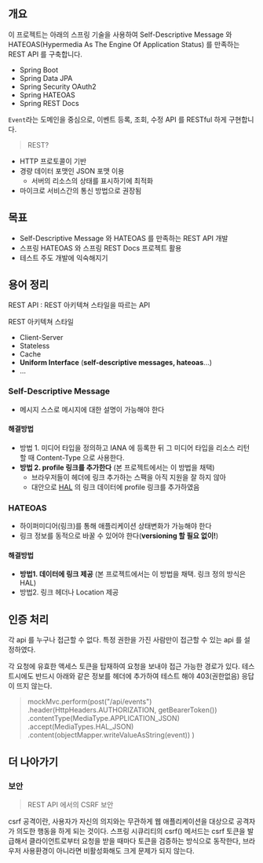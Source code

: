 
## 개요
이 프로젝트는 아래의 스프링 기술을 사용하여 Self-Descriptive Message 와 HATEOAS(Hypermedia As The Engine Of Application Status)
를 만족하는 REST API 를 구축합니다.
- Spring Boot
- Spring Data JPA
- Spring Security OAuth2
- Spring HATEOAS
- Spring REST Docs

`Event`라는 도메인을 중심으로, 이벤트 등록, 조회, 수정 API 를 RESTful 하게 구현합니다.

> REST?
- HTTP 프로토콜이 기반
- 경량 데이터 포맷인 JSON 포맷 이용
  - 서버의 리소스의 상태를 표시하기에 최적화
- 마이크로 서비스간의 통신 방법으로 권장됨

## 목표
- Self-Descriptive Message 와 HATEOAS 를 만족하는 REST API 개발
- 스프링 HATEOAS 와 스프링 REST Docs 프로젝트 활용
- 테스트 주도 개발에 익숙해지기

## 용어 정리
  REST API : REST 아키텍쳐 스타일을 따르는 API

  REST 아키텍쳐 스타일 

- Client-Server
- Stateless
- Cache
- **Uniform Interface** (**self-descriptive messages, hateoas**...)
- ...

### Self-Descriptive Message
- 메시지 스스로 메시지에 대한 설명이 가능해야 한다
#### 해결방법
- 방법 1. 미디어 타입을 정의하고 IANA 에 등록한 뒤 그 미디어 타입을 리소스 리턴할 때 Content-Type 으로 사용한다.
- **방법 2. profile 링크를 추가한다** (본 프로젝트에서는 이 방법을 채택)
  - 브라우저들이 헤더에 링크 추가하는 스팩을 아직 지원을 잘 하지 않아
  - 대안으로 [HAL](https://stateless.group/hal_specification.html) 의 링크 데이터에 profile 링크를 추가하였음
### HATEOAS
- 하이퍼미디어(링크)를 통해 애플리케이션 상태변화가 가능해야 한다
- 링크 정보를 동적으로 바꿀 수 있어야 한다(**versioning 할 필요 없이!**)
#### 해결방법
- **방법1. 데이터에 링크 제공** (본 프로젝트에서는 이 방법을 채택. 링크 정의 방식은 HAL)
- 방법2. 링크 헤더나 Location 제공

## 인증 처리
각 api 를 누구나 접근할 수 없다. 특정 권한을 가진 사람만이 접근할 수 있는 api 를 설정하였다.

각 요청에 유효한 액세스 토큰을 탑재하여 요청을 보내야 접근 가능한 경로가 있다. 테스트시에도 반드시 아래와
같은 정보를 헤더에 추가하여 테스트 해야 403(권한없음) 응답이 뜨지 않는다.

> mockMvc.perform(post("/api/events")
.header(HttpHeaders.AUTHORIZATION, getBearerToken())
.contentType(MediaType.APPLICATION_JSON)
.accept(MediaTypes.HAL_JSON)
.content(objectMapper.writeValueAsString(event))
)


## 더 나아가기
### 보안
> REST API 에서의 CSRF 보안

csrf 공격이란, 사용자가 자신의 의지와는 무관하게 웹 애플리케이션을 대상으로 공격자가 의도한 행동을 하게 되는 것이다.
스프링 시큐리티의 csrf() 메서드는 csrf 토큰을 발급해서 클라이언트로부터 요청을 받을 때마다 토큰을 검증하는 방식으로 동작한다,
브라우저 사용환경이 아니라면 비활성화해도 크게 문제가 되지 않는다. 